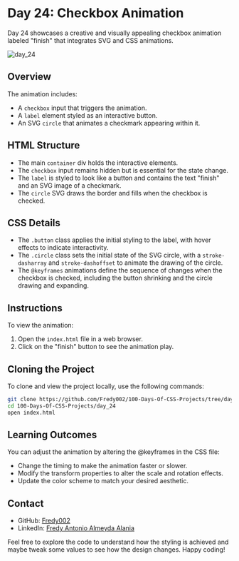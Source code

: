 # Day 24: Checkbox Animation

Day 24 showcases a creative and visually appealing checkbox animation labeled "finish" that integrates SVG and CSS animations.

![day_24](https://github.com/Fredy002/100-Days-Of-CSS-Projects/assets/104151778/c936421b-6370-48b2-89a7-bfdc21823bb9)

## Overview

The animation includes:

- A `checkbox` input that triggers the animation.
- A `label` element styled as an interactive button.
- An SVG `circle` that animates a checkmark appearing within it.

## HTML Structure

- The main `container` div holds the interactive elements.
- The `checkbox` input remains hidden but is essential for the state change.
- The `label` is styled to look like a button and contains the text "finish" and an SVG image of a checkmark.
- The `circle` SVG draws the border and fills when the checkbox is checked.

## CSS Details

- The `.button` class applies the initial styling to the label, with hover effects to indicate interactivity.
- The `.circle` class sets the initial state of the SVG circle, with a `stroke-dasharray` and `stroke-dashoffset` to animate the drawing of the circle.
- The `@keyframes` animations define the sequence of changes when the checkbox is checked, including the button shrinking and the circle drawing and expanding.

## Instructions

To view the animation:

1. Open the `index.html` file in a web browser.
2. Click on the "finish" button to see the animation play.

## Cloning the Project

To clone and view the project locally, use the following commands:

```bash
git clone https://github.com/Fredy002/100-Days-Of-CSS-Projects/tree/day_21-30/day_24
cd 100-Days-Of-CSS-Projects/day_24
open index.html
```

## Learning Outcomes
You can adjust the animation by altering the @keyframes in the CSS file:

- Change the timing to make the animation faster or slower.
- Modify the transform properties to alter the scale and rotation effects.
- Update the color scheme to match your desired aesthetic.

## Contact

- GitHub: [Fredy002](https://github.com/Fredy002)
- LinkedIn: [Fredy Antonio Almeyda Alania](https://www.linkedin.com/in/fredy-antonio-almeyda-alania/)

Feel free to explore the code to understand how the styling is achieved and maybe tweak some values to see how the design changes. Happy coding!
